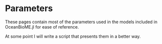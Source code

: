 # Parameters 

These pages contain most of the parameters used in the models included in OceanBioME.jl for ease of reference.

At some point I will write a script that presents them in a better way.
